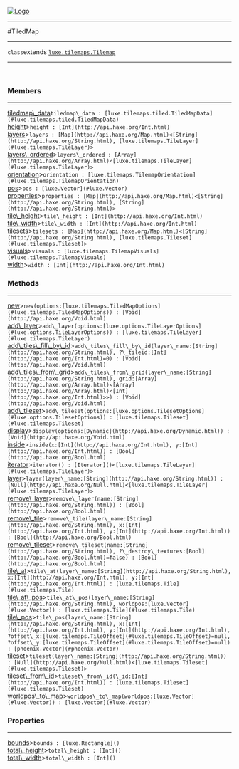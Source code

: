 
[![Logo](../../../images/logo.png)](../../../api/index.html)

---



#TiledMap



---

`class`extends <code><span>[luxe.tilemaps.Tilemap]()</span></code>
<span class="meta">

</span>


---

&nbsp;
&nbsp;

<h3>Members</h3> <hr/><span class="member apipage">
            <a name="tiledmap_data"><a class="lift" href="#tiledmap_data">tiledmap\_data</a></a><code class="signature apipage">tiledmap\_data : [luxe.tilemaps.tiled.TiledMapData](#luxe.tilemaps.tiled.TiledMapData)</code><br/></span>
        <span class="small_desc_flat"></span><span class="member apipage">
            <a name="height"><a class="lift" href="#height">height</a></a><a title="inherited from luxe.tilemaps.Tilemap" class="tooltip inherited">&gt;</a><code class="signature apipage">height : [Int](http://api.haxe.org/Int.html)</code><br/></span>
        <span class="small_desc_flat"></span><span class="member apipage">
            <a name="layers"><a class="lift" href="#layers">layers</a></a><a title="inherited from luxe.tilemaps.Tilemap" class="tooltip inherited">&gt;</a><code class="signature apipage">layers : [Map](http://api.haxe.org/Map.html)&lt;[String](http://api.haxe.org/String.html), [luxe.tilemaps.TileLayer](#luxe.tilemaps.TileLayer)&gt;</code><br/></span>
        <span class="small_desc_flat"></span><span class="member apipage">
            <a name="layers_ordered"><a class="lift" href="#layers_ordered">layers\_ordered</a></a><a title="inherited from luxe.tilemaps.Tilemap" class="tooltip inherited">&gt;</a><code class="signature apipage">layers\_ordered : [Array](http://api.haxe.org/Array.html)&lt;[luxe.tilemaps.TileLayer](#luxe.tilemaps.TileLayer)&gt;</code><br/></span>
        <span class="small_desc_flat"></span><span class="member apipage">
            <a name="orientation"><a class="lift" href="#orientation">orientation</a></a><a title="inherited from luxe.tilemaps.Tilemap" class="tooltip inherited">&gt;</a><code class="signature apipage">orientation : [luxe.tilemaps.TilemapOrientation](#luxe.tilemaps.TilemapOrientation)</code><br/></span>
        <span class="small_desc_flat"></span><span class="member apipage">
            <a name="pos"><a class="lift" href="#pos">pos</a></a><a title="inherited from luxe.tilemaps.Tilemap" class="tooltip inherited">&gt;</a><code class="signature apipage">pos : [luxe.Vector](#luxe.Vector)</code><br/></span>
        <span class="small_desc_flat"></span><span class="member apipage">
            <a name="properties"><a class="lift" href="#properties">properties</a></a><a title="inherited from luxe.tilemaps.Tilemap" class="tooltip inherited">&gt;</a><code class="signature apipage">properties : [Map](http://api.haxe.org/Map.html)&lt;[String](http://api.haxe.org/String.html), [String](http://api.haxe.org/String.html)&gt;</code><br/></span>
        <span class="small_desc_flat"></span><span class="member apipage">
            <a name="tile_height"><a class="lift" href="#tile_height">tile\_height</a></a><a title="inherited from luxe.tilemaps.Tilemap" class="tooltip inherited">&gt;</a><code class="signature apipage">tile\_height : [Int](http://api.haxe.org/Int.html)</code><br/></span>
        <span class="small_desc_flat"></span><span class="member apipage">
            <a name="tile_width"><a class="lift" href="#tile_width">tile\_width</a></a><a title="inherited from luxe.tilemaps.Tilemap" class="tooltip inherited">&gt;</a><code class="signature apipage">tile\_width : [Int](http://api.haxe.org/Int.html)</code><br/></span>
        <span class="small_desc_flat"></span><span class="member apipage">
            <a name="tilesets"><a class="lift" href="#tilesets">tilesets</a></a><a title="inherited from luxe.tilemaps.Tilemap" class="tooltip inherited">&gt;</a><code class="signature apipage">tilesets : [Map](http://api.haxe.org/Map.html)&lt;[String](http://api.haxe.org/String.html), [luxe.tilemaps.Tileset](#luxe.tilemaps.Tileset)&gt;</code><br/></span>
        <span class="small_desc_flat"></span><span class="member apipage">
            <a name="visuals"><a class="lift" href="#visuals">visuals</a></a><a title="inherited from luxe.tilemaps.Tilemap" class="tooltip inherited">&gt;</a><code class="signature apipage">visuals : [luxe.tilemaps.TilemapVisuals](#luxe.tilemaps.TilemapVisuals)</code><br/></span>
        <span class="small_desc_flat"></span><span class="member apipage">
            <a name="width"><a class="lift" href="#width">width</a></a><a title="inherited from luxe.tilemaps.Tilemap" class="tooltip inherited">&gt;</a><code class="signature apipage">width : [Int](http://api.haxe.org/Int.html)</code><br/></span>
        <span class="small_desc_flat"></span>

<h3>Methods</h3> <hr/><span class="method apipage">
            <a name="new"><a class="lift" href="#new">new</a></a><a title="inherited from luxe.tilemaps.Tilemap" class="tooltip inherited">&gt;</a><code class="signature apipage">new(options:<span>[luxe.tilemaps.TiledMapOptions](#luxe.tilemaps.TiledMapOptions)</span>) : [Void](http://api.haxe.org/Void.html)</code><br/><span class="small_desc_flat"></span>
        </span>
    <span class="method apipage">
            <a name="add_layer"><a class="lift" href="#add_layer">add\_layer</a></a><a title="inherited from luxe.tilemaps.Tilemap" class="tooltip inherited">&gt;</a><code class="signature apipage">add\_layer(options:<span>[luxe.options.TileLayerOptions](#luxe.options.TileLayerOptions)</span>) : [luxe.tilemaps.TileLayer](#luxe.tilemaps.TileLayer)</code><br/><span class="small_desc_flat"></span>
        </span>
    <span class="method apipage">
            <a name="add_tiles_fill_by_id"><a class="lift" href="#add_tiles_fill_by_id">add\_tiles\_fill\_by\_id</a></a><a title="inherited from luxe.tilemaps.Tilemap" class="tooltip inherited">&gt;</a><code class="signature apipage">add\_tiles\_fill\_by\_id(layer\_name:<span>[String](http://api.haxe.org/String.html)</span>, ?\_tileid:<span>[Int](http://api.haxe.org/Int.html)=0</span>) : [Void](http://api.haxe.org/Void.html)</code><br/><span class="small_desc_flat"></span>
        </span>
    <span class="method apipage">
            <a name="add_tiles_from_grid"><a class="lift" href="#add_tiles_from_grid">add\_tiles\_from\_grid</a></a><a title="inherited from luxe.tilemaps.Tilemap" class="tooltip inherited">&gt;</a><code class="signature apipage">add\_tiles\_from\_grid(layer\_name:<span>[String](http://api.haxe.org/String.html)</span>, grid:<span>[Array](http://api.haxe.org/Array.html)&lt;[Array](http://api.haxe.org/Array.html)&lt;[Int](http://api.haxe.org/Int.html)&gt;&gt;</span>) : [Void](http://api.haxe.org/Void.html)</code><br/><span class="small_desc_flat"></span>
        </span>
    <span class="method apipage">
            <a name="add_tileset"><a class="lift" href="#add_tileset">add\_tileset</a></a><a title="inherited from luxe.tilemaps.Tilemap" class="tooltip inherited">&gt;</a><code class="signature apipage">add\_tileset(options:<span>[luxe.options.TilesetOptions](#luxe.options.TilesetOptions)</span>) : [luxe.tilemaps.Tileset](#luxe.tilemaps.Tileset)</code><br/><span class="small_desc_flat"></span>
        </span>
    <span class="method apipage">
            <a name="display"><a class="lift" href="#display">display</a></a><a title="inherited from luxe.tilemaps.Tilemap" class="tooltip inherited">&gt;</a><code class="signature apipage">display(options:<span>[Dynamic](http://api.haxe.org/Dynamic.html)</span>) : [Void](http://api.haxe.org/Void.html)</code><br/><span class="small_desc_flat"></span>
        </span>
    <span class="method apipage">
            <a name="inside"><a class="lift" href="#inside">inside</a></a><a title="inherited from luxe.tilemaps.Tilemap" class="tooltip inherited">&gt;</a><code class="signature apipage">inside(x:<span>[Int](http://api.haxe.org/Int.html)</span>, y:<span>[Int](http://api.haxe.org/Int.html)</span>) : [Bool](http://api.haxe.org/Bool.html)</code><br/><span class="small_desc_flat"></span>
        </span>
    <span class="method apipage">
            <a name="iterator"><a class="lift" href="#iterator">iterator</a></a><a title="inherited from luxe.tilemaps.Tilemap" class="tooltip inherited">&gt;</a><code class="signature apipage">iterator() : [Iterator]()&lt;[luxe.tilemaps.TileLayer](#luxe.tilemaps.TileLayer)&gt;</code><br/><span class="small_desc_flat"></span>
        </span>
    <span class="method apipage">
            <a name="layer"><a class="lift" href="#layer">layer</a></a><a title="inherited from luxe.tilemaps.Tilemap" class="tooltip inherited">&gt;</a><code class="signature apipage">layer(layer\_name:<span>[String](http://api.haxe.org/String.html)</span>) : [Null](http://api.haxe.org/Null.html)&lt;[luxe.tilemaps.TileLayer](#luxe.tilemaps.TileLayer)&gt;</code><br/><span class="small_desc_flat"></span>
        </span>
    <span class="method apipage">
            <a name="remove_layer"><a class="lift" href="#remove_layer">remove\_layer</a></a><a title="inherited from luxe.tilemaps.Tilemap" class="tooltip inherited">&gt;</a><code class="signature apipage">remove\_layer(name:<span>[String](http://api.haxe.org/String.html)</span>) : [Bool](http://api.haxe.org/Bool.html)</code><br/><span class="small_desc_flat"></span>
        </span>
    <span class="method apipage">
            <a name="remove_tile"><a class="lift" href="#remove_tile">remove\_tile</a></a><a title="inherited from luxe.tilemaps.Tilemap" class="tooltip inherited">&gt;</a><code class="signature apipage">remove\_tile(layer\_name:<span>[String](http://api.haxe.org/String.html)</span>, x:<span>[Int](http://api.haxe.org/Int.html)</span>, y:<span>[Int](http://api.haxe.org/Int.html)</span>) : [Bool](http://api.haxe.org/Bool.html)</code><br/><span class="small_desc_flat"></span>
        </span>
    <span class="method apipage">
            <a name="remove_tileset"><a class="lift" href="#remove_tileset">remove\_tileset</a></a><a title="inherited from luxe.tilemaps.Tilemap" class="tooltip inherited">&gt;</a><code class="signature apipage">remove\_tileset(name:<span>[String](http://api.haxe.org/String.html)</span>, ?\_destroy\_textures:<span>[Bool](http://api.haxe.org/Bool.html)=false</span>) : [Bool](http://api.haxe.org/Bool.html)</code><br/><span class="small_desc_flat"></span>
        </span>
    <span class="method apipage">
            <a name="tile_at"><a class="lift" href="#tile_at">tile\_at</a></a><a title="inherited from luxe.tilemaps.Tilemap" class="tooltip inherited">&gt;</a><code class="signature apipage">tile\_at(layer\_name:<span>[String](http://api.haxe.org/String.html)</span>, x:<span>[Int](http://api.haxe.org/Int.html)</span>, y:<span>[Int](http://api.haxe.org/Int.html)</span>) : [luxe.tilemaps.Tile](#luxe.tilemaps.Tile)</code><br/><span class="small_desc_flat"></span>
        </span>
    <span class="method apipage">
            <a name="tile_at_pos"><a class="lift" href="#tile_at_pos">tile\_at\_pos</a></a><a title="inherited from luxe.tilemaps.Tilemap" class="tooltip inherited">&gt;</a><code class="signature apipage">tile\_at\_pos(layer\_name:<span>[String](http://api.haxe.org/String.html)</span>, worldpos:<span>[luxe.Vector](#luxe.Vector)</span>) : [luxe.tilemaps.Tile](#luxe.tilemaps.Tile)</code><br/><span class="small_desc_flat"></span>
        </span>
    <span class="method apipage">
            <a name="tile_pos"><a class="lift" href="#tile_pos">tile\_pos</a></a><a title="inherited from luxe.tilemaps.Tilemap" class="tooltip inherited">&gt;</a><code class="signature apipage">tile\_pos(layer\_name:<span>[String](http://api.haxe.org/String.html)</span>, x:<span>[Int](http://api.haxe.org/Int.html)</span>, y:<span>[Int](http://api.haxe.org/Int.html)</span>, ?offset\_x:<span>[luxe.tilemaps.TileOffset](#luxe.tilemaps.TileOffset)=null</span>, ?offset\_y:<span>[luxe.tilemaps.TileOffset](#luxe.tilemaps.TileOffset)=null</span>) : [phoenix.Vector](#phoenix.Vector)</code><br/><span class="small_desc_flat"></span>
        </span>
    <span class="method apipage">
            <a name="tileset"><a class="lift" href="#tileset">tileset</a></a><a title="inherited from luxe.tilemaps.Tilemap" class="tooltip inherited">&gt;</a><code class="signature apipage">tileset(layer\_name:<span>[String](http://api.haxe.org/String.html)</span>) : [Null](http://api.haxe.org/Null.html)&lt;[luxe.tilemaps.Tileset](#luxe.tilemaps.Tileset)&gt;</code><br/><span class="small_desc_flat"></span>
        </span>
    <span class="method apipage">
            <a name="tileset_from_id"><a class="lift" href="#tileset_from_id">tileset\_from\_id</a></a><a title="inherited from luxe.tilemaps.Tilemap" class="tooltip inherited">&gt;</a><code class="signature apipage">tileset\_from\_id(\_id:<span>[Int](http://api.haxe.org/Int.html)</span>) : [luxe.tilemaps.Tileset](#luxe.tilemaps.Tileset)</code><br/><span class="small_desc_flat"></span>
        </span>
    <span class="method apipage">
            <a name="worldpos_to_map"><a class="lift" href="#worldpos_to_map">worldpos\_to\_map</a></a><a title="inherited from luxe.tilemaps.Tilemap" class="tooltip inherited">&gt;</a><code class="signature apipage">worldpos\_to\_map(worldpos:<span>[luxe.Vector](#luxe.Vector)</span>) : [luxe.Vector](#luxe.Vector)</code><br/><span class="small_desc_flat"></span>
        </span>
    

<h3>Properties</h3> <hr/><span class="property apipage">
            <a name="bounds"><a class="lift" href="#bounds">bounds</a></a><a title="inherited from luxe.tilemaps.Tilemap" class="tooltip inherited">&gt;</a><code class="signature apipage">bounds : [luxe.Rectangle]()</code><br/><span class="small_desc_flat"></span>
        </span><span class="property apipage">
            <a name="total_height"><a class="lift" href="#total_height">total\_height</a></a><a title="inherited from luxe.tilemaps.Tilemap" class="tooltip inherited">&gt;</a><code class="signature apipage">total\_height : [Int]()</code><br/><span class="small_desc_flat"></span>
        </span><span class="property apipage">
            <a name="total_width"><a class="lift" href="#total_width">total\_width</a></a><a title="inherited from luxe.tilemaps.Tilemap" class="tooltip inherited">&gt;</a><code class="signature apipage">total\_width : [Int]()</code><br/><span class="small_desc_flat"></span>
        </span>

&nbsp;
&nbsp;
&nbsp;